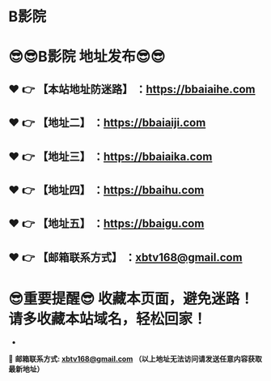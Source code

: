 # B影院
:sunglasses::sunglasses:B影院 地址发布:sunglasses::sunglasses:
==
:heart: :point_right: 【本站地址防迷路】 ：https://bbaiaihe.com
------
:heart: :point_right: 【地址二】 ：https://bbaiaiji.com
------
:heart: :point_right: 【地址三】 ：https://bbaiaika.com
------
:heart: :point_right: 【地址四】 ：https://bbaihu.com
------
:heart: :point_right: 【地址五】 ：https://bbaigu.com
------
:heart: :point_right: 【邮箱联系方式】 ：xbtv168@gmail.com
------
:sunglasses:重要提醒:sunglasses: 收藏本页面，避免迷路！请多收藏本站域名，轻松回家！
==

-

:e-mail: __邮箱联系方式: xbtv168@gmail.com （以上地址无法访问请发送任意内容获取最新地址）__
